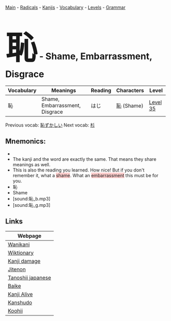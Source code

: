 <style> bigfont {font-size: 100px}</style>
[Main](../README.md) -
[Radicals](../radicals.md) -
[Kanjis](../kanjis.md) -
[Vocabulary](../vocabulary.md) -
[Levels](../levels.md) -
[Grammar](../grammar.md)
# <bigfont> 恥</bigfont> - Shame, Embarrassment, Disgrace 

| Vocabulary | Meanings | Reading | Characters | Level |
| --- | --- | --- | --- | --- |
| 恥 | Shame, Embarrassment, Disgrace | はじ |  [恥](../kanjis/恥.md) (Shame) | [Level 35](../levels/wk_level35.md) |

Previous vocab: [恥ずかしい](恥ずかしい.md) Next vocab: [杉](杉.md) 

## Mnemonics:

* 
* The kanji and the word are exactly the same. That means they share meanings as well.
* This is also the reading you learned. How nice! But if you don't remember it, what a <span style="background-color:#ffcccb"> shame</span>. What an <span style="background-color:#ffcccb"> embarrassment</span> this must be for you.
* 恥
* Shame
* [sound:恥_b.mp3]
* [sound:恥_g.mp3]


## Links 

| Webpage |
| --- |
| [Wanikani          ](https://www.wanikani.com/kanji/恥) |
| [Wiktionary        ](https://en.wiktionary.org/wiki/恥) |
| [Kanji damage      ](http://www.kanjidamage.com/kanji/search?utf8=✓&q=恥) |
| [Jitenon           ](https://jitenon.com/kanji/恥) |
| [Tanoshii japanese ](https://www.tanoshiijapanese.com/dictionary/kanji.cfm?k=恥) |
| [Baike             ](https://baike.baidu.com/item/恥) |
| [Kanji Alive       ](https://app.kanjialive.com/恥) |
| [Kanshudo          ](https://www.kanshudo.com/searchmn?q=恥) |
| [Koohii            ](https://kanji.koohii.com/study/kanji/恥) |
